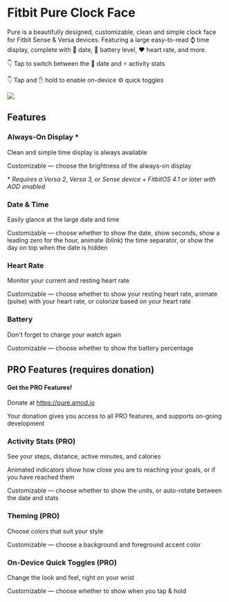 # Fitbit Pure Clock Face

Pure is a beautifully designed, customizable, clean and simple clock face for Fitbit Sense & Versa devices. Featuring a large easy-to-read ⌚ time display, complete with 📅 date, 🔋 battery level, ❤ heart rate, and more.

👇 Tap to switch between the 📅 date and ⚡ activity stats

👇 Tap and ✋ hold to enable on-device ⚙ quick toggles

![](pure-with-chrome-small.png)

## Features

### Always-On Display \*

Clean and simple time display is always available

Customizable — choose the brightness of the always-on display

\* _Requires a Versa 2, Versa 3, or Sense device + FitbitOS 4.1 or later with AOD enabled_

### Date & Time

Easily glance at the large date and time

Customizable — choose whether to show the date, show seconds, show a leading zero for the hour, animate (blink) the time separator, or show the day on top when the date is hidden

### Heart Rate

Monitor your current and resting heart rate

Customizable — choose whether to show your resting heart rate, animate (pulse) with your heart rate, or colorize based on your heart rate

### Battery

Don't forget to charge your watch again

Customizable — choose whether to show the battery percentage

## PRO Features (requires donation)

#### Get the PRO Features!

Donate at https://pure.amod.io

Your donation gives you access to all PRO features, and supports on-going development

### Activity Stats (**PRO**)

See your steps, distance, active minutes, and calories

Animated indicators show how close you are to reaching your goals, or if you have reached them

Customizable — choose whether to show the units, or auto-rotate between the date and stats

### Theming (**PRO**)

Choose colors that suit your style

Customizable — choose a background and foreground accent color

### On-Device Quick Toggles (**PRO**)

Change the look and feel, right on your wrist

Customizable — choose whether to show when you tap & hold

